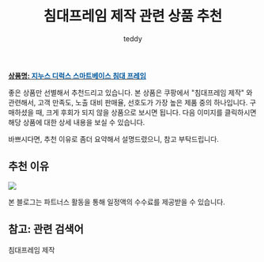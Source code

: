 ﻿---
layout: post
title:  "침대프레임 제작 관련 상품 추천"
author: teddy
categories: [ 가구/인테리어 ]
tags: [침대프레임 제작]
image: https://ads-partners.coupang.com/image1/wIbWmOBz1bo6B8zOwLJYpZ1Fdrb-H2UOgupY8Ic6XB9hoJOxUKutqgrRMUh6NI5QFq60IZIk8oRn1Qi4fm-zfcl_Y_lpisSMEt-TOJh8xilhCM1w3DFS7odPKYLyZo106n03ZSZfrI2oUroyBjgmW1UMhQQrdsGJG5N89o4jLkCA8IEyv787nRrTeRqW27jrhCSQ343EedtbaQ7D3t6hR7_QNOHDdnTevRoktUyci-ZLTsEMWu-RD-ZUxssx-51BXWT7F15UuA== 
description: "쿠팡에서 침대프레임 제작 관련 상품으로 가장 고객 선호도가 높은 제품 중 하나입니다."
---

<a href="https://link.coupang.com/re/AFFSDP?lptag=AF5673682&pageKey=5232886821&itemId=15207116917&vendorItemId=82428193678&traceid=V0-153-1faad950f61b9a26&requestid=20231102082337305107376709&token=31850C%7CMIXED"><b>상품명: <font color='#01579B'>지누스 디럭스 스마트베이스 침대 프레임</font></b></a>

좋은 상품만 선별해서 추천드리고 있습니다.
본 상품은 쿠팡에서 "침대프레임 제작" 와 관련해서, 고객 만족도, 노출 대비 판매율, 선호도가 가장 높은 제품 중의 하나입니다.
구매하셨을 때, 크게 후회가 되지 않을 상품으로 보시면 됩니다. 
다음 이미지를 클릭하시면 해당 상품에 대한 상세 내용을 보실 수 있습니다.

바쁘시다면, 추천 이유로 좀더 요약해서 설명드렸으니, 참고 부탁드립니다.

## 추천 이유 

<a href="https://link.coupang.com/re/AFFSDP?lptag=AF5673682&pageKey=5232886821&itemId=15207116917&vendorItemId=82428193678&traceid=V0-153-1faad950f61b9a26&requestid=20231102082337305107376709&token=31850C%7CMIXED"><img src="https://thumbnail7.coupangcdn.com/thumbnails/remote/q89/image/retail/images/2022/07/15/12/2/d567f6f1-0c7a-464e-acb7-ce7205215c2f.jpg"></a> 

본 블로그는 파트너스 활동을 통해 일정액의 수수료를 제공받을 수 있습니다.

## 참고: 관련 검색어    
침대프레임 제작